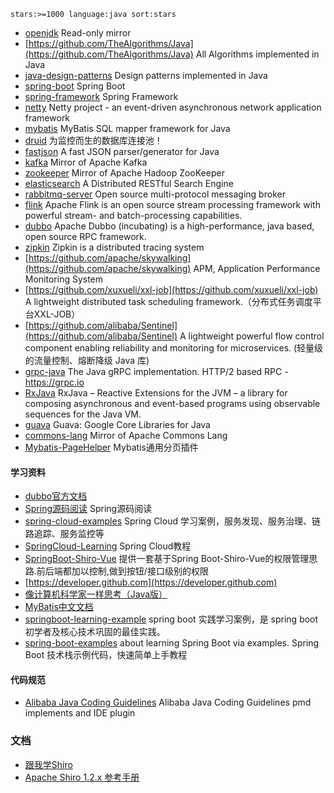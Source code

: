 ```
stars:>=1000 language:java sort:stars
```

- [openjdk](https://github.com/openjdk/jdk) Read-only mirror
- [https://github.com/TheAlgorithms/Java](https://github.com/TheAlgorithms/Java) All Algorithms implemented in Java
- [java-design-patterns](https://github.com/iluwatar/java-design-patterns) Design patterns implemented in Java
- [spring-boot](https://github.com/spring-projects/spring-boot) Spring Boot 
- [spring-framework](https://github.com/spring-projects/spring-framework) Spring Framework
- [netty](https://github.com/netty/netty) Netty project - an event-driven asynchronous network application framework 
- [mybatis](https://github.com/mybatis/mybatis-3) MyBatis SQL mapper framework for Java
- [druid](https://github.com/alibaba/druid) 为监控而生的数据库连接池！
- [fastjson](https://github.com/alibaba/fastjson) A fast JSON parser/generator for Java 
- [kafka](https://github.com/apache/kafka) Mirror of Apache Kafka
- [zookeeper](https://github.com/apache/zookeeper) Mirror of Apache Hadoop ZooKeeper
- [elasticsearch](https://github.com/elastic/elasticsearch) A Distributed RESTful Search Engine
- [rabbitmq-server](https://github.com/rabbitmq/rabbitmq-server) Open source multi-protocol messaging broker 
- [flink](https://github.com/apache/flink) Apache Flink is an open source stream processing framework with powerful stream- and batch-processing capabilities.
- [dubbo](https://github.com/apache/incubator-dubbo) Apache Dubbo (incubating) is a high-performance, java based, open source RPC framework.
- [zipkin](https://github.com/apache/incubator-zipkin) Zipkin is a distributed tracing system
- [https://github.com/apache/skywalking](https://github.com/apache/skywalking) APM, Application Performance Monitoring System
- [https://github.com/xuxueli/xxl-job](https://github.com/xuxueli/xxl-job) A lightweight distributed task scheduling framework.（分布式任务调度平台XXL-JOB）
- [https://github.com/alibaba/Sentinel](https://github.com/alibaba/Sentinel) A lightweight powerful flow control component enabling reliability and monitoring for microservices. (轻量级的流量控制、熔断降级 Java 库)
- [grpc-java](https://github.com/grpc/grpc-java) The Java gRPC implementation. HTTP/2 based RPC - https://grpc.io
- [RxJava](https://github.com/ReactiveX/RxJava) 
RxJava – Reactive Extensions for the JVM – a library for composing asynchronous and event-based programs using observable sequences for the Java VM.
- [guava](https://github.com/google/guava) Guava: Google Core Libraries for Java
- [commons-lang](https://github.com/apache/commons-lang) Mirror of Apache Commons Lang
- [Mybatis-PageHelper](https://github.com/pagehelper/Mybatis-PageHelper) Mybatis通用分页插件

#### 学习资料
- [dubbo官方文档](http://dubbo.apache.org/zh-cn/)
- [Spring源码阅读](https://github.com/seaswalker/spring-analysis) Spring源码阅读
- [spring-cloud-examples](https://github.com/ityouknow/spring-cloud-examples) Spring Cloud 学习案例，服务发现、服务治理、链路追踪、服务监控等
- [SpringCloud-Learning](https://github.com/dyc87112/SpringCloud-Learning) Spring Cloud教程
- [SpringBoot-Shiro-Vue](https://github.com/Heeexy/SpringBoot-Shiro-Vue) 提供一套基于Spring Boot-Shiro-Vue的权限管理思路.前后端都加以控制,做到按钮/接口级别的权限
- [https://developer.github.com](https://developer.github.com)
- [像计算机科学家一样思考（Java版）](http://www.ituring.com.cn/book/1978)
- [MyBatis中文文档](http://www.mybatis.org/mybatis-3/zh/index.html)
- [springboot-learning-example](https://github.com/JeffLi1993/springboot-learning-example) spring boot 实践学习案例，是 spring boot 初学者及核心技术巩固的最佳实践。
- [spring-boot-examples](https://github.com/ityouknow/spring-boot-examples) about learning Spring Boot via examples. Spring Boot 技术栈示例代码，快速简单上手教程
#### 代码规范

- [Alibaba Java Coding Guidelines](https://github.com/alibaba/p3c) Alibaba Java Coding Guidelines pmd implements and IDE plugin

### 文档
- [跟我学Shiro](https://github.com/zhangkaitao/shiro-example)
- [Apache Shiro 1.2.x 参考手册](https://github.com/waylau/apache-shiro-1.2.x-reference/blob/master/README.md)

